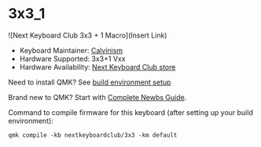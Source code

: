 # 3x3_1

![Next Keyboard Club 3x3 + 1 Macro](Insert Link)

* Keyboard Maintainer: [Calvinism](https://github.com/kuji5)
* Hardware Supported: 3x3+1 Vxx
* Hardware Availability: [Next Keyboard Club store](https://nextkeyboard.club/)

Need to install QMK? See [build environment setup](https://docs.qmk.fm/#/getting_started_build_tools) 

Brand new to QMK? Start with [Complete Newbs Guide](https://docs.qmk.fm/#/newbs).

Command to compile firmware for this keyboard (after setting up your build environment):

    qmk compile -kb nextkeyboardclub/3x3 -km default
